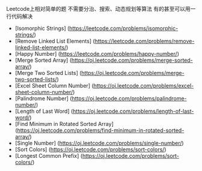 Leetcode上相对简单的题 
不需要分治、搜索、动态规划等算法
有的甚至可以用一行代码解决
* [Isomorphic Strings] (https://leetcode.com/problems/isomorphic-strings/)
* [Remove Linked List Elements] (https://leetcode.com/problems/remove-linked-list-elements/)
* [Happy Number] (https://leetcode.com/problems/happy-number/)
* [Merge Sorted Array] (https://oj.leetcode.com/problems/merge-sorted-array/)
* [Merge Two Sorted Lists] (https://oj.leetcode.com/problems/merge-two-sorted-lists/)
* [Excel Sheet Column Number] (https://oj.leetcode.com/problems/excel-sheet-column-number/)
* [Palindrome Number] (https://oj.leetcode.com/problems/palindrome-number/)
* [Length of Last Word] (https://oj.leetcode.com/problems/length-of-last-word/)
* [Find Minimum in Rotated Sorted Array]  (https://oj.leetcode.com/problems/find-minimum-in-rotated-sorted-array/)
* [Single Number] (https://oj.leetcode.com/problems/single-number/)
* [Sort Colors] (https://oj.leetcode.com/problems/sort-colors/)
* [Longest Common Prefix] (https://oj.leetcode.com/problems/sort-colors/)
